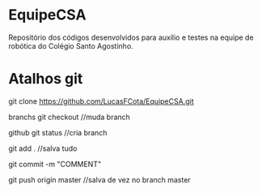 # EquipeCSA
Repositório dos códigos desenvolvidos para auxílio e testes na equipe de robótica do Colégio Santo Agostinho.
# Atalhos git
git clone https://github.com/LucasFCota/EquipeCSA.git

branchs git checkout //muda branch

github git status //cria branch

git add . //salva tudo

git commit -m "COMMENT"

git push origin master //salva de vez no branch master
